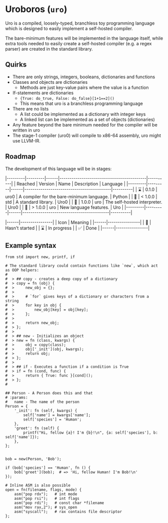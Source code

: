 # Uroboros (`uro`)

Uro is a compiled, loosely-typed, branchless toy programming language which is designed
to easily implement a self-hosted compiler.

The bare-minimum features will be implemented in the language itself, while extra tools
needed to easily create a self-hosted compiler (e.g. a regex parser) are created in the
standard library.


## Quirks

* There are only strings, integers, booleans, dictionaries and functions
* Classes and objects are dictionaries
  * Methods are just key-value pairs where the value is a function
* If-statements are dictionaries
  * `{True: do_true, False: do_false}[1+1==2]()`
  * This means that uro is a branchless programming language
* There are no lists
  * A list could be implemented as a dictionary with integer keys
  * A linked list can be implemented as a set of objects (dictionaries)
* Any feature beyond the bare minimum needed for the compiler will be written in uro
* The stage-1 compiler (uro0) will compile to x86-64 assembly, uro might use LLVM-IR.


## Roadmap

The development of this language will be in stages:

|---------|---------|------|-------------------------------------------|----------|
| Reached | Version | Name | Description                               | Language |
|---------|---------|------|-------------------------------------------|----------|
| ⌛      | 0.1.0   | uro0 | A compiler for the bare-minimum language. | Python   |
| 🛑      | < 1.0.0 | std  | A standard library.                       | Uro0     |
| 🛑      | 1.0.0   | uro  | The self-hosted interpreter.              | Uro0     |
| 🛑      | > 1.0.0 | uro  | New language features.                    | Uro      |
|---------|---------|------|-------------------------------------------|----------|

|------|----------------|
| Icon | Meaning        |
|------|----------------|
| 🛑   | Hasn't started |
| ⌛   | In progress    |
| ✅   | Done           |
|------|----------------|


## Example syntax

```uro
from std import new, printf, if

# The standard library could contain functions like `new`, which act as OOP helpers:
#
#  > ## copy - creates a deep copy of a dictionary
#  > copy = fn (obj) {
#  >     new_obj = {};
#  >
#  >     # `for` gives keys of a dictionary or characters from a string
#  >     for key in obj {
#  >         new_obj[key] = obj[key];
#  >     };
#  >
#  >     return new_obj;
#  > };
#  >
#  > ## new - Initializes an object
#  > new = fn (class, kwargs) {
#  >     obj = copy(class);
#  >     obj['_init'](obj, kwargs);
#  >     return obj;
#  > };
#  >
#  > ## if - Executes a function if a condition is True
#  > if = fn (cond, func) {
#  >     return { True: func }[cond]();
#  > };
#

## Person - A Person does this and that
# :params:
#   name - The name of the person
Person = {
    '_init': fn (self, kwargs) {
        self['name'] = kwargs['name'];
        self['species'] = 'Human';
    },
    'greet': fn (self) {
        printf("Hi, fellow {a}! I'm {b}!\n", {a: self['species'], b: self['name']});
    },
};


bob = new(Person, 'Bob');

if (bob['species'] == 'Human', fn () {
    bob['greet'](bob);  # => 'Hi, fellow Human! I'm Bob!\n'
});

# Inline ASM is also possible
open = fn(filename, flags, mode) {
    asm("pop rdx");   # int mode
    asm("pop rsi");   # int flags
    asm("pop rdi");   # const char *filename
    asm("mov rax,2"); # sys_open
    asm("syscall");   # rax contains file descriptor
};
```

